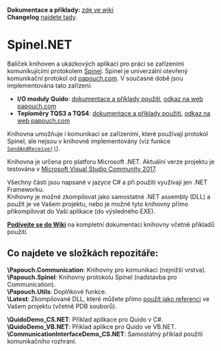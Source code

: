**Dokumentace a příklady:** [zde ve wiki](https://github.com/Papouchcom/spinel.net/wiki)  
**Changelog** [najdete tady](https://github.com/Papouchcom/spinel.net/wiki).
# Spinel.NET
Balíček knihoven a ukázkových aplikací pro práci se zařízeními komunikujícími protokolem [Spinel](https://www.papouch.com/cz/website/mainmenu/spinel/). Spinel je univerzální otevřený komunikační protokol od [papouch.com](https://www.papouch.com). V současné době jsou implementována tato zařízení:  
* **I/O moduly Quido**: [dokumentace a příklady použití](https://github.com/Papouchcom/spinel.net/wiki/Dokumentace:-Quido), [odkaz na web papouch.com](https://www.papouch.com/cz/website/mainmenu/clanky/vyberte-si/io-pro-ethernet-usb-rs485-rs232/)  
* **Teploměry TQS3 a TQS4**: [dokumentace a příklady použití](https://github.com/Papouchcom/spinel.net/wiki/Dokumentace:-TQS), [odkaz na web papouch.com](https://www.papouch.com/cz/website/mainmenu/products/mereni/teplomery-vlhkomery/rs485-tqs/)  

Knihovna umožňuje i komunikaci se zařízeními, které používají protokol Spinel, ale nejsou v knihovně implementovány (viz funkce [`SendAndReceive()`](https://github.com/Papouchcom/spinel.net/wiki/Spinel:-Ostatn%C3%AD-instrukce)).

Knihovna je určena pro platforu Microsoft .NET. Aktuální verze projektu je testována v [Microsoft Visual Studio Community 2017](https://www.visualstudio.com/cs/downloads/).  

Všechny části jsou napsané v jazyce C# a při použití využívají jen .NET Frameworku.  
Knihovny je možné zkompilovat jako samostatné .NET assembly (DLL) a použít je ve Vašem projektu, nebo je možné tyto knihovny přímo přikompilovat do Vaší aplikace (do výsledného EXE).

**[Podívejte se do Wiki](https://github.com/Papouchcom/spinel.net/wiki)** na kompletní dokumentaci knihovny včetně příkladů použití.

Co najdete ve složkách repozitáře:
-------------
**\Papouch.Communication**:  Knihovny pro komunikaci (nejnižší vrstva).  
**\Papouch.Spinel**: Knihovny protokolu Spinel (nadstavba pro Communication).  
**\Papouch.Utils**: Doplňkové funkce.  
**\Latest**: Zkompilované DLL, které můžete přímo [použít jako referenci](https://github.com/Papouchcom/spinel.net/wiki/Jak-do-projektu-p%C5%99idat-referenci-na-knihovny-spinel.net%3F) ve Vašem projektu (včetně PDB souborů).
  
**\QuidoDemo_CS.NET**: Příklad aplikace pro Quido v C#.  
**\QuidoDemo_VB.NET**: Příklad aplikce pro Quido ve VB.NET.  
**\CommunicationInterfaceDemo_CS.NET**: Samostatný příklad použití komunikačního rozhraní.  